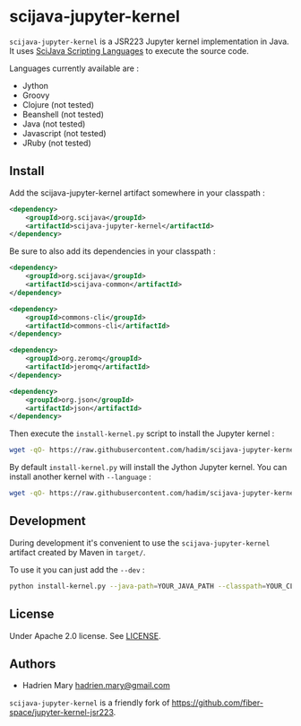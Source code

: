 # scijava-jupyter-kernel

`scijava-jupyter-kernel` is a JSR223 Jupyter kernel implementation in Java. It uses [SciJava Scripting Languages](https://github.com/scijava?utf8=%E2%9C%93&q=scripting&type=&language=) to execute the source code.

Languages currently available are :

- Jython
- Groovy
- Clojure (not tested)
- Beanshell (not tested)
- Java (not tested)
- Javascript (not tested)
- JRuby (not tested)

## Install

Add the scijava-jupyter-kernel artifact somewhere in your classpath :

```xml
<dependency>
    <groupId>org.scijava</groupId>
    <artifactId>scijava-jupyter-kernel</artifactId>
</dependency>
```

Be sure to also add its dependencies in your classpath :

```xml
<dependency>
    <groupId>org.scijava</groupId>
    <artifactId>scijava-common</artifactId>
</dependency>

<dependency>
    <groupId>commons-cli</groupId>
    <artifactId>commons-cli</artifactId>
</dependency>

<dependency>
    <groupId>org.zeromq</groupId>
    <artifactId>jeromq</artifactId>
</dependency>

<dependency>
    <groupId>org.json</groupId>
    <artifactId>json</artifactId>
</dependency>
```

Then execute the `install-kernel.py` script to install the Jupyter kernel :

```bash
wget -qO- https://raw.githubusercontent.com/hadim/scijava-jupyter-kernel/master/install-kernel.py | python - --java-path=YOUR_JAVA_PATH --classpath=YOUR_CLASSPATH
```

By default `install-kernel.py` will install the Jython Jupyter kernel. You can install another kernel with `--language` :

```bash
wget -qO- https://raw.githubusercontent.com/hadim/scijava-jupyter-kernel/master/install-kernel.py | python - --java-path=YOUR_JAVA_PATH  --classpath=YOUR_CLASSPATH --language groovy
```

## Development

During development it's convenient to use the `scijava-jupyter-kernel` artifact created by Maven in `target/`.

To use it you can just add the `--dev` :

```bash
python install-kernel.py --java-path=YOUR_JAVA_PATH --classpath=YOUR_CLASSPATH --dev
```

## License

Under Apache 2.0 license. See [LICENSE](LICENSE).

## Authors

- Hadrien Mary <hadrien.mary@gmail.com>

`scijava-jupyter-kernel` is a friendly fork of https://github.com/fiber-space/jupyter-kernel-jsr223.
